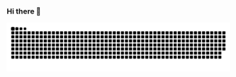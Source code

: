 ### Hi there 👋

<picture>
  <source media="(prefers-color-scheme: dark)" srcset="https://raw.githubusercontent.com/magojohnji/magojohnji/output/github-contribution-grid-snake-dark.svg">
  <source media="(prefers-color-scheme: light)" srcset="https://raw.githubusercontent.com/magojohnji/magojohnji/output/github-contribution-grid-snake.svg">
  <img alt="github contribution grid snake animation" src="https://raw.githubusercontent.com/magojohnji/magojohnji/output/github-contribution-grid-snake.svg">
</picture>
